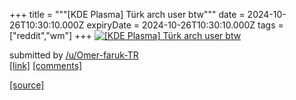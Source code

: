 +++
title = """[KDE Plasma] Türk arch user btw"""
date = 2024-10-26T10:30:10.000Z
expiryDate = 2024-10-26T10:30:10.000Z
tags = ["reddit","wm"]
+++
[![[KDE Plasma] Türk arch user btw](https://a.thumbs.redditmedia.com/j-4gTNwjY29pTfN7yjId-7tfJ3FYqK5oJqPgiMz4aN0.jpg "[KDE Plasma] Türk arch user btw")](https://www.reddit.com/r/unixporn/comments/1gci3t2/kde_plasma_türk_arch_user_btw/)

submitted by [/u/Omer-faruk-TR](https://www.reddit.com/user/Omer-faruk-TR)  
[\[link\]](https://www.reddit.com/gallery/1gci3t2) [\[comments\]](https://www.reddit.com/r/unixporn/comments/1gci3t2/kde_plasma_türk_arch_user_btw/)

[[source]](https://www.reddit.com/r/unixporn/comments/1gci3t2/kde_plasma_türk_arch_user_btw/)
